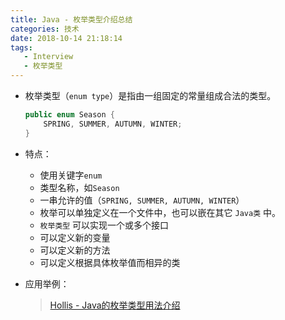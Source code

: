 ```yaml
---
title: Java - 枚举类型介绍总结
categories: 技术
date: 2018-10-14 21:18:14
tags:
   - Interview
   - 枚举类型
---
```




- 枚举类型（`enum type`）是指由一组固定的常量组成合法的类型。

  ```java
  public enum Season {
      SPRING, SUMMER, AUTUMN, WINTER;
  }
  ```


- 特点：

  - 使用关键字`enum` 
  - 类型名称，如`Season` 
  - 一串允许的值（`SPRING, SUMMER, AUTUMN, WINTER`）
  - 枚举可以单独定义在一个文件中，也可以嵌在其它 `Java类` 中。
  - `枚举类型` 可以实现一个或多个接口
  - 可以定义新的变量
  - 可以定义新的方法
  - 可以定义根据具体枚举值而相异的类

- 应用举例：

  > [Hollis - Java的枚举类型用法介绍](http://www.hollischuang.com/archives/195) 

